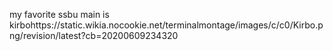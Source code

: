 my favorite ssbu main is kirbohttps://static.wikia.nocookie.net/terminalmontage/images/c/c0/Kirbo.png/revision/latest?cb=20200609234320